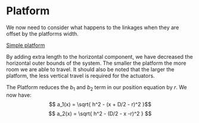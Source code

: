 Platform
========

We now need to consider what happens to the linkages when they are offset by the platforms width.

[Simple platform](svg:2)

By adding extra length to the horizontal component, we have decreased the horizontal outer bounds of the system. The smaller the platform the more room we are able to travel. It should also be noted that the larger the platform, the less vertical travel is required for the actuators.

The Platform reduces the $b_1$ and $b_2$ term in our position equation by $r$. We now have:
$$ a_1(x) = \sqrt{ h^2 - (x + D/2 - r)^2 }$$
$$ a_2(x) = \sqrt{ h^2 - (D/2 - x -r)^2 } $$
